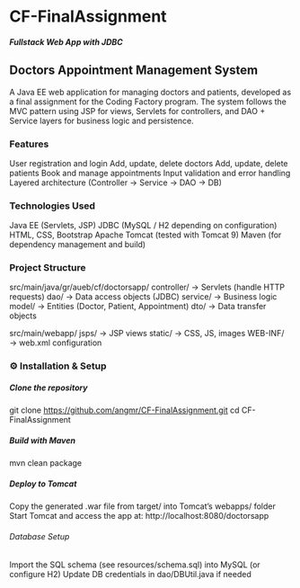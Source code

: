 # CF-FinalAssignment
##### Fullstack Web App with JDBC

## Doctors Appointment Management System

A Java EE web application for managing doctors and patients, developed as a final assignment for the Coding Factory program.
The system follows the MVC pattern using JSP for views, Servlets for controllers, and DAO + Service layers for business logic and persistence.

### Features
User registration and login
Add, update, delete doctors
Add, update, delete patients
Book and manage appointments
Input validation and error handling
Layered architecture (Controller → Service → DAO → DB)

### Technologies Used
Java EE (Servlets, JSP)
JDBC (MySQL / H2 depending on configuration)
HTML, CSS, Bootstrap
Apache Tomcat (tested with Tomcat 9)
Maven (for dependency management and build)

### Project Structure
src/main/java/gr/aueb/cf/doctorsapp/
    controller/   → Servlets (handle HTTP requests)
    dao/          → Data access objects (JDBC)
    service/      → Business logic
    model/        → Entities (Doctor, Patient, Appointment)
    dto/          → Data transfer objects

src/main/webapp/
    jsps/         → JSP views
    static/       → CSS, JS, images
    WEB-INF/      → web.xml configuration

    
### ⚙️ Installation & Setup

##### Clone the repository
git clone https://github.com/angmr/CF-FinalAssignment.git
cd CF-FinalAssignment

##### Build with Maven
mvn clean package

##### Deploy to Tomcat
Copy the generated .war file from target/ into Tomcat’s webapps/ folder
Start Tomcat and access the app at: http://localhost:8080/doctorsapp

###### Database Setup
Import the SQL schema (see resources/schema.sql) into MySQL (or configure H2)
Update DB credentials in dao/DBUtil.java if needed
